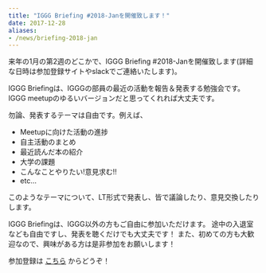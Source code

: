 ```yaml
---
title: "IGGG Briefing #2018-Janを開催致します！"
date: 2017-12-28
aliases:
- /news/briefing-2018-jan
---
```


来年の1月の第2週のどこかで、IGGG Briefing #2018-Janを開催致します(詳細な日時は参加登録サイトやslackでご連絡いたします)。

IGGG Briefingは、IGGGの部員の最近の活動を報告＆発表する勉強会です。
IGGG meetupのゆるいバージョンだと思ってくれれば大丈夫です。

勿論、発表するテーマは自由です。例えば、

* Meetupに向けた活動の進捗
* 自主活動のまとめ
* 最近読んだ本の紹介
* 大学の課題
* こんなことやりたい!意見求む!!
* etc…

このようなテーマについて、LT形式で発表し、皆で議論したり、意見交換したりします。

IGGG Briefingは、IGGG以外の方もご自由に参加いただけます。
途中の入退室なども自由ですし、発表を聴くだけでも大丈夫です！
また、初めての方も大歓迎なので、興味がある方は是非参加をお願いします！

参加登録は [こちら](https://scrapbox.io/iggg/IGGG_Briefing_%EF%BC%832018-Jan) からどうぞ！
